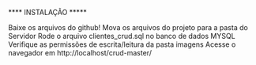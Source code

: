**** INSTALAÇÃO *****

Baixe os arquivos do github!
Mova os arquivos do projeto para a pasta do Servidor
Rode o arquivo clientes_crud.sql no banco de dados MYSQL
Verifique as permissões de escrita/leitura da pasta imagens
Acesse o navegador em http://localhost/crud-master/
